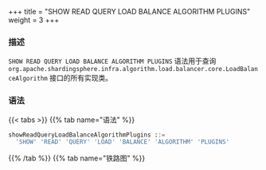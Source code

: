 +++
title = "SHOW READ QUERY LOAD BALANCE ALGORITHM PLUGINS"
weight = 3
+++

### 描述

`SHOW READ QUERY LOAD BALANCE ALGORITHM PLUGINS` 语法用于查询 `org.apache.shardingsphere.infra.algorithm.load.balancer.core.LoadBalanceAlgorithm` 接口的所有实现类。

### 语法

{{< tabs >}}
{{% tab name="语法" %}}
```sql
showReadQueryLoadBalanceAlgorithmPlugins ::=
  'SHOW' 'READ' 'QUERY' 'LOAD' 'BALANCE' 'ALGORITHM' 'PLUGINS'
```
{{% /tab %}}
{{% tab name="铁路图" %}}
<iframe frameborder="0" name="diagram" id="diagram" width="100%" height="100%"></iframe>
{{% /tab %}}
{{< /tabs >}}

### 返回值说明

| 列            | 说明     |
|--------------|--------|
| type         | 类型     |
| type_aliases | 类型别名   |
| description  | 描述     |

### 示例

- 查询 `org.apache.shardingsphere.infra.algorithm.load.balancer.core.LoadBalanceAlgorithm` 接口的所有实现类

```sql
SHOW READ QUERY LOAD BALANCE ALGORITHM PLUGINS
```

```sql
SHOW READ QUERY LOAD BALANCE ALGORITHM PLUGINS;
+-------------+--------------+-------------+
| type        | type_aliases | description |
+-------------+--------------+-------------+
| ROUND_ROBIN |              |             |
| RANDOM      |              |             |
| WEIGHT      |              |             |
+-------------+--------------+-------------+
3 rows in set (0.03 sec)
```

### 保留字

`SHOW`、`READ`、`QUERY`、`LOAD`、`BALANCE`、`ALGORITHM`、`PLUGINS`

### 相关链接

- [保留字](/cn/user-manual/shardingsphere-proxy/distsql/syntax/reserved-word/)
